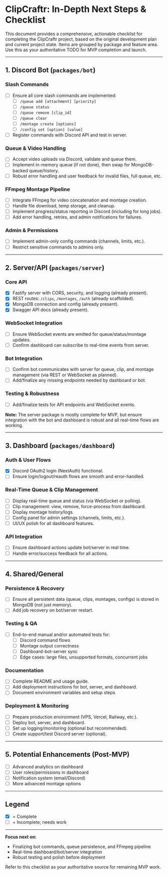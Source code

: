 # ClipCraftr: In-Depth Next Steps & Checklist

This document provides a comprehensive, actionable checklist for completing the ClipCraftr project, based on the original development plan and current project state. Items are grouped by package and feature area. Use this as your authoritative TODO for MVP completion and launch.

---

## 1. Discord Bot (`packages/bot`)

### Slash Commands

- [ ] Ensure all core slash commands are implemented:
  - [ ] `/queue add [attachment] [priority]`
  - [ ] `/queue status`
  - [ ] `/queue remove [clip_id]`
  - [ ] `/queue clear`
  - [ ] `/montage create [options]`
  - [ ] `/config set [option] [value]`
- [ ] Register commands with Discord API and test in server.

### Queue & Video Handling

- [ ] Accept video uploads via Discord, validate and queue them.
- [ ] Implement in-memory queue (if not done), then swap for MongoDB-backed queue/history.
- [ ] Robust error handling and user feedback for invalid files, full queue, etc.

### FFmpeg Montage Pipeline

- [ ] Integrate FFmpeg for video concatenation and montage creation.
- [ ] Handle file download, temp storage, and cleanup.
- [ ] Implement progress/status reporting in Discord (including for long jobs).
- [ ] Add error handling, retries, and admin notifications for failures.

### Admin & Permissions

- [ ] Implement admin-only config commands (channels, limits, etc.).
- [ ] Restrict sensitive commands to admins only.

---

## 2. Server/API (`packages/server`)

### Core API

- [x] Fastify server with CORS, security, and logging (already present).
- [x] REST routes: `/clips`, `/montages`, `/auth` (already scaffolded).
- [x] MongoDB connection and config (already present).
- [x] Swagger API docs (already present).

### WebSocket Integration

- [ ] Ensure WebSocket events are emitted for queue/status/montage updates.
- [ ] Confirm dashboard can subscribe to real-time events from server.

### Bot Integration

- [ ] Confirm bot communicates with server for queue, clip, and montage management (via REST or WebSocket as planned).
- [ ] Add/finalize any missing endpoints needed by dashboard or bot.

### Testing & Robustness

- [ ] Add/finalize tests for API endpoints and WebSocket events.

**Note:** The server package is mostly complete for MVP, but ensure integration with the bot and dashboard is robust and all real-time flows are working.

---

## 3. Dashboard (`packages/dashboard`)

### Auth & User Flows

- [x] Discord OAuth2 login (NextAuth) functional.
- [ ] Ensure login/logout/reauth flows are smooth and error-handled.

### Real-Time Queue & Clip Management

- [ ] Display real-time queue and status (via WebSocket or polling).
- [ ] Clip management: view, remove, force-process from dashboard.
- [ ] Display montage history/logs.
- [ ] Config panel for admin settings (channels, limits, etc.).
- [ ] UI/UX polish for all dashboard features.

### API Integration

- [ ] Ensure dashboard actions update bot/server in real time.
- [ ] Handle error/success feedback for all actions.

---

## 4. Shared/General

### Persistence & Recovery

- [ ] Ensure all persistent data (queue, clips, montages, configs) is stored in MongoDB (not just memory).
- [ ] Add job recovery on bot/server restart.

### Testing & QA

- [ ] End-to-end manual and/or automated tests for:
  - [ ] Discord command flows
  - [ ] Montage output correctness
  - [ ] Dashboard-bot-server sync
  - [ ] Edge cases: large files, unsupported formats, concurrent jobs

### Documentation

- [ ] Complete README and usage guide.
- [ ] Add deployment instructions for bot, server, and dashboard.
- [ ] Document environment variables and setup steps.

### Deployment & Monitoring

- [ ] Prepare production environment (VPS, Vercel, Railway, etc.).
- [ ] Deploy bot, server, and dashboard.
- [ ] Set up logging/monitoring (optional but recommended).
- [ ] Create support/test Discord server (optional).

---

## 5. Potential Enhancements (Post-MVP)

- [ ] Advanced analytics on dashboard
- [ ] User roles/permissions in dashboard
- [ ] Notification system (email/Discord)
- [ ] More advanced montage options

---

## Legend

- [x] = Complete
- [ ] = Incomplete; needs work

---

**Focus next on:**

- Finalizing bot commands, queue persistence, and FFmpeg pipeline
- Real-time dashboard/bot/server integration
- Robust testing and polish before deployment

Refer to this checklist as your authoritative source for remaining MVP work.
